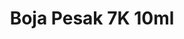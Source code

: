 ---
layout: product
title: "Boja Pesak 7K 10ml"
price: "330" 
desc: "Acrylic Laquer 10mL"
img_path: "/assets/img/RC075.jpg"
brand: "AK "
available: true
special_offer: false
new: false
soon: false
cat: "020000"
subcat: "020200"
subsubcat: "020201"
sifra: "RC075"
popular: false
---